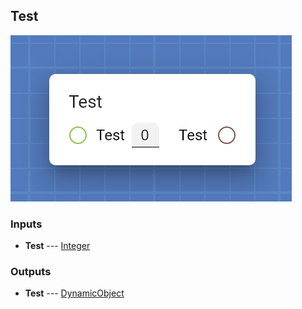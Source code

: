 ## Test

![Test](assets/img/cards/test1.png)




### Inputs


* **Test** --- [Integer](types/Integer.html)

  





### Outputs


* **Test** --- [DynamicObject](types/DynamicObject.html)

  





